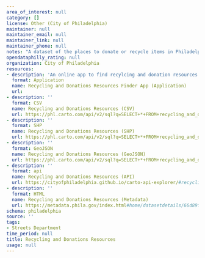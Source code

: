 ```yaml
---
area_of_interest: null
category: []
license: Other (City of Philadelphia)
maintainer: null
maintainer_email: null
maintainer_link: null
maintainer_phone: null
notes: "A dataset of the places to donate or recycle items in Philadelphia."
opendataphilly_rating: null
organization: City of Philadelphia
resources:
- description: 'An online app to find recylcing and donation resources near the address you enter.'
  format: Application
  name: Recycling and Donations Resources Finder App (Application)
  url:
- description: ''
  format: CSV
  name: Recycling and Donations Resources (CSV)
  url: https://phl.carto.com/api/v2/sql?q=SELECT+*+FROM+recycling_and_donations&filename=recycling_and_donations&format=csv&skipfields=cartodb_id
- description: ''
  format: SHP
  name: Recycling and Donations Resources (SHP)
  url: https://phl.carto.com/api/v2/sql?q=SELECT+*+FROM+recycling_and_donations&filename=recycling_and_donations&format=shp&skipfields=cartodb_id
- description: ''
  format: GeoJSON
  name: Recycling and Donations Resources (GeoJSON)
  url: https://phl.carto.com/api/v2/sql?q=SELECT+*+FROM+recycling_and_donations+WHERE+=&filename=recycling_and_donations&format=geojson&skipfields=cartodb_id
- description: ''
  format: api
  name: Recycling and Donations Resources (API)
  url: https://cityofphiladelphia.github.io/carto-api-explorer/#recycling_and_donations&_ga=2.189601774.417408942.1728562904-137199205.1728051629
- description: ''
  format: HTML
  name: Recycling and Donations Resources (Metadata)
  url: https://metadata.phila.gov/index.html#home/datasetdetails/66d89fdafc703302ea7104ec/
schema: philadelphia
source: ''
tags:
- Streets Department
time_period: null
title: Recycling and Donations Resources
usage: null
---
```

